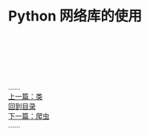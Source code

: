 # Python 网络库的使用

<br />
<br />
<br />
<br />
<br />

......     
[上一篇：类](../class/Readme.md)  
[回到目录](../contents_page.md)     
[下一篇：爬虫](../spider/Readme.md)  
......
